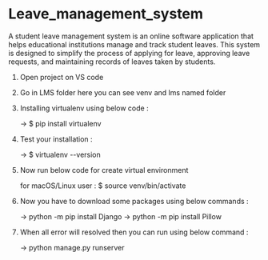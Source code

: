 # Leave_management_system
A student leave management system is an online software application that helps educational institutions manage and track student leaves. This system is designed to simplify the process of applying for leave, approving leave requests, and maintaining records of leaves taken by students.


1) Open project on VS code

2) Go in LMS folder here you can see venv and lms named folder

3) Installing virtualenv using below code :
      
      -> $ pip install virtualenv
      
4) Test your installation :

      -> $ virtualenv --version
      
5) Now run below code for create virtual environment

      for macOS/Linux user : $ source venv/bin/activate

6) Now you have to download some packages using below commands :
  
      -> python -m pip install Django
      -> python -m pip install Pillow
      
8) When all error will resolved then you can run using below command :
     
      -> python manage.py runserver
